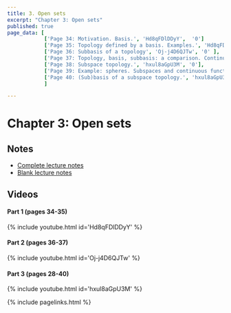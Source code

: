 ```yaml
---
title: 3. Open sets
excerpt: "Chapter 3: Open sets"
published: true
page_data: [
            ['Page 34: Motivation. Basis.', 'Hd8qFDlDDyY',  '0']
            ['Page 35: Topology defined by a basis. Examples.', 'Hd8qFDlDDyY', '263'],
            ['Page 36: Subbasis of a topology', 'Oj-j4D6QJTw', '0' ],
            ['Page 37: Topology, basis, subbasis: a comparison. Continuity of functions and (sub)basis.', 'Oj-j4D6QJTw', '550' ],
            ['Page 38: Subspace topology.', 'hxul8aGpU3M', '0'],
            ['Page 39: Example: spheres. Subspaces and continuous functions.', 'hxul8aGpU3M', '189'],
            ['Page 40: (Sub)basis of a subspace topology.', 'hxul8aGpU3M', '608']
            ]

---
```


# Chapter 3: Open sets

## Notes

* [Complete lecture notes]({{site.baseurl}}/assets/notes/mth427_notes_3.pdf)
* [Blank lecture notes]({{site.baseurl}}/assets/blank_notes/mth427_blanks_3.pdf)

## Videos

#### Part 1 (pages 34-35)

{% include youtube.html id='Hd8qFDlDDyY' %}

#### Part 2 (pages 36-37)

{% include youtube.html id='Oj-j4D6QJTw' %}

#### Part 3 (pages 28-40)

{% include youtube.html id='hxul8aGpU3M' %}



{% include pagelinks.html %}
